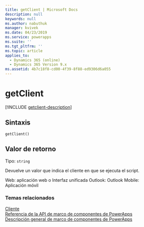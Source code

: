 ```yaml
---
title: getClient | Microsoft Docs
description: null
keywords: null
ms.author: nabuthuk
manager: kvivek
ms.date: 04/23/2019
ms.service: powerapps
ms.suite: ''
ms.tgt_pltfrm: ''
ms.topic: article
applies_to:
  - Dynamics 365 (online)
  - Dynamics 365 Version 9.x
ms.assetid: 4b7c18f8-cd00-4f39-8f88-ed9306d6a055
---
```

# <a name="getclient"></a>getClient

[!INCLUDE [getclient-description](includes/getclient-description.md)]

## <a name="syntax"></a>Sintaxis

`getClient()`

## <a name="return-value"></a>Valor de retorno

Tipo: `string`

Devuelve un valor que indica el cliente en que se ejecuta el script.

Web: aplicación web o Interfaz unificada Outlook: Outlook Mobile: Aplicación móvil


### <a name="related-topics"></a>Temas relacionados

[Cliente](../client.md)<br/>
[Referencia de la API de marco de componentes de PowerApps](../../reference/index.md)<br/>
[Descripción general de marco de componentes de PowerApps](../../overview.md)